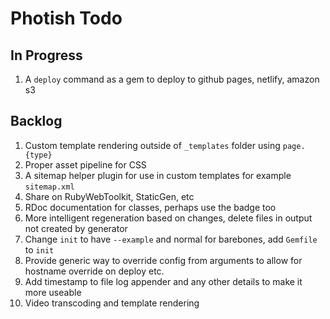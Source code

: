 # Photish Todo

## In Progress

1. A `deploy` command as a gem to deploy to github pages, netlify, amazon s3

## Backlog

1. Custom template rendering outside of `_templates` folder using `page.{type}`
1. Proper asset pipeline for CSS
1. A sitemap helper plugin for use in custom templates for example
   `sitemap.xml`
1. Share on RubyWebToolkit, StaticGen, etc
1. RDoc documentation for classes, perhaps use the badge too
1. More intelligent regeneration based on changes, delete files in output not
   created by generator
1. Change `init` to have `--example` and normal for barebones, add `Gemfile` to
   `init`
1. Provide generic way to override config from arguments to allow for hostname
   override on deploy etc.
1. Add timestamp to file log appender and any other details to make it more
   useable
1. Video transcoding and template rendering
